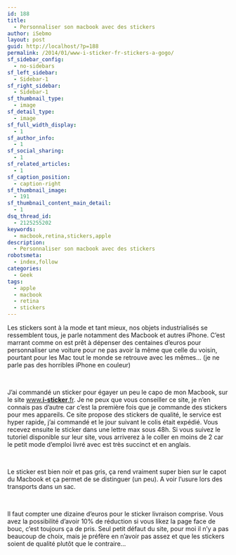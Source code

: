 ```yaml
---
id: 188
title:
  - Personnaliser son macbook avec des stickers
author: iSebmo
layout: post
guid: http://localhost/?p=188
permalink: /2014/01/www-i-sticker-fr-stickers-a-gogo/
sf_sidebar_config:
  - no-sidebars
sf_left_sidebar:
  - Sidebar-1
sf_right_sidebar:
  - Sidebar-1
sf_thumbnail_type:
  - image
sf_detail_type:
  - image
sf_full_width_display:
  - 1
sf_author_info:
  - 1
sf_social_sharing:
  - 1
sf_related_articles:
  - 1
sf_caption_position:
  - caption-right
sf_thumbnail_image:
  - 191
sf_thumbnail_content_main_detail:
  - 1
dsq_thread_id:
  - 2125255202
keywords:
  - macbook,retina,stickers,apple
description:
  - Personnaliser son macbook avec des stickers
robotsmeta:
  - index,follow
categories:
  - Geek
tags:
  - apple
  - macbook
  - retina
  - stickers
---
```

<div>
  Les stickers sont à la mode et tant mieux, nos objets industrialisés se ressemblent tous, je parle notamment des Macbook et autres iPhone. C&rsquo;est marrant comme on est prêt à dépenser des centaines d&rsquo;euros pour personnaliser une voiture pour ne pas avoir la même que celle du voisin, pourtant pour les Mac tout le monde se retrouve avec les mêmes&#8230; (je ne parle pas des horribles iPhone en couleur)
</div>

&nbsp;

<div>
  J&rsquo;ai commandé un sticker pour égayer un peu le capo de mon Macbook, sur le site <a href="www.i-sticker.fr" target="_blank">www.<strong>i-sticker</strong>.fr</a>. Je ne peux que vous conseiller ce site, je n&rsquo;en connais pas d&rsquo;autre car c&rsquo;est la première fois que je commande des stickers pour mes appareils. Ce site propose des stickers de qualité, le service est hyper rapide, j&rsquo;ai commandé et le jour suivant le colis était expédié. Vous recevez ensuite le sticker dans une lettre max sous 48h. Si vous suivez le tutoriel disponible sur leur site, vous arriverez à le coller en moins de 2 car le petit mode d&rsquo;emploi livré avec est très succinct et en anglais.
</div>

&nbsp;

<div>
  Le sticker est bien noir et pas gris, ça rend vraiment super bien sur le capot du Macbook et ça permet de se distinguer (un peu). A voir l&rsquo;usure lors des transports dans un sac.
</div>

&nbsp;

<div>
  Il faut compter une dizaine d&rsquo;euros pour le sticker livraison comprise. Vous avez la possibilité d&rsquo;avoir 10% de réduction si vous likez la page face de bouc, c&rsquo;est toujours ça de pris. Seul petit défaut du site, pour moi il n&rsquo;y a pas beaucoup de choix, mais je préfère en n&rsquo;avoir pas assez et que les stickers soient de qualité plutôt que le contraire&#8230;
</div>